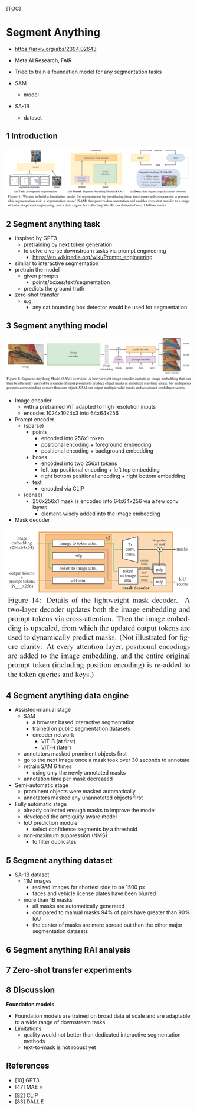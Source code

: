 [TOC]

# Segment Anything

- https://arxiv.org/abs/2304.02643

- Meta AI Research, FAIR

- Tried to train a foundation model for any segmentation tasks

- SAM

  - model
  
- SA-1B

  - dataset

  


## 1 Introduction

<img src="./assets/image-20230408223004085.png" alt="image-20230408223004085" style="zoom:67%;" />

## 2 Segment anything task

- inspired by GPT3
  - pretraining by next token generation
  - to solve diverse downstream tasks via prompt engineering
    - https://en.wikipedia.org/wiki/Prompt_engineering
- similar to interactive segmentation
- pretrain the model
  - given prompts
    - points/boxes/text/segmentation
  - predicts the ground truth
- zero-shot transfer
  - e.g.
    - any cat bounding box detector would be used for segmentation

## 3 Segment anything model

<img src="./assets/image-20230408223036480.png" alt="image-20230408223036480" style="zoom:67%;" />



- Image encoder
  - with a pretrained ViT adapted to high resolution inputs
  - encodes 1024x1024x3 into 64x64x256
- Prompt encoder
  - (sparse)
    - points
      - encoded into 256x1 token
      - positional encoding + foreground embedding
      - positional encoding + background embedding
    - boxes
      - encoded into two 256x1 tokens
      - left top positional encoding + left top embedding
      - right bottom positional encoding + right bottom embedding
    - text
      - encoded via CLIP
  - (dense)
    - 256x256x1 mask is encoded into 64x64x256 via a few conv layers
      - element-wisely added into the image embedding
- Mask decoder

<img src="./assets/image-20230408223106804.png" alt="image-20230408223106804" style="zoom:67%;" />

## 4 Segment anything data engine

- Assisted-manual stage
  - SAM
    - a browser based interactive segmentation
    - trained on public segmentation datasets
    - encoder network
      - ViT-B (at first)
      - ViT-H (later)
  - annotators masked prominent objects first
  - go to the next image once a mask took over 30 seconds to annotate
  - retrain SAM 6 times
    - using only the newly annotated masks
  - annotation time per mask decreased
- Semi-automatic stage
  - prominent objects were masked automatically
  - annotators masked any unannotated objects first
- Fully automatic stage
  - already collected enough masks to improve the model
  - developed the ambiguity aware model
  - IoU prediction module
    - select confidence segments by a threshold
  - non-maximum suppression (NMS)
    - to filter duplicates

## 5 Segment anything dataset

- SA-1B dataset
  - 11M images
    - resized images for shortest side to be 1500 px
    - faces and vehicle license plates have been blurred
  - more than 1B masks
    - all masks are automatically generated
    - compared to manual masks 94% of pairs have greater than 90% IoU
    - the center of masks are more spread out than the other major segmentation datasets

## 6 Segment anything RAI analysis

## 7 Zero-shot transfer experiments

## 8 Discussion

**Foundation models**

- Foundation models are trained on broad data at scale and are adaptable to a wide range of downstream tasks.
- Limitations
  - quality would not better than dedicated interactive segmentation methods
  - text-to-mask is not robust yet

## References

- [10] GPT3
- [47] MAE ⭐
- [82] CLIP
- [83] DALL·E
